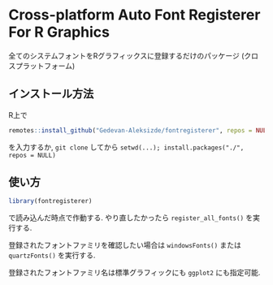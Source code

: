 # Cross-platform Auto Font Registerer For R Graphics
全てのシステムフォントをRグラフィックスに登録するだけのパッケージ (クロスプラットフォーム)

## インストール方法

R上で

```r
remotes::install_github("Gedevan-Aleksizde/fontregisterer", repos = NULL)
```

を入力するか, `git clone` してから `setwd(...); install.packages("./", repos = NULL)`

## 使い方

```r
library(fontregisterer)
```

で読み込んだ時点で作動する. やり直したかったら `register_all_fonts()` を実行する.

登録されたフォントファミリを確認したい場合は `windowsFonts()` または  `quartzFonts()` を実行する.

登録されたフォントファミリ名は標準グラフィックにも `ggplot2` にも指定可能.
